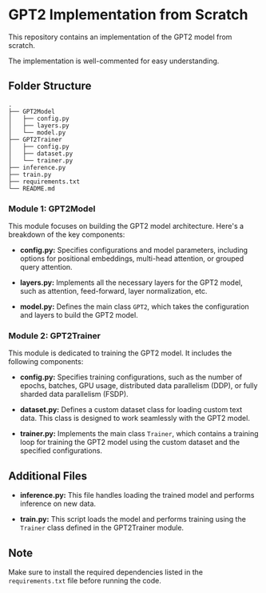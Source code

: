 # GPT2 Implementation from Scratch

This repository contains an implementation of the GPT2 model from scratch.

The implementation is well-commented for easy understanding.

## Folder Structure
```
.
├── GPT2Model
│   ├── config.py
│   ├── layers.py
│   └── model.py
├── GPT2Trainer
│   ├── config.py
│   ├── dataset.py
│   └── trainer.py
├── inference.py
├── train.py
├── requirements.txt
└── README.md
```



### Module 1: GPT2Model

This module focuses on building the GPT2 model architecture. Here's a breakdown of the key components:

- **config.py:** Specifies configurations and model parameters, including options for positional embeddings, multi-head attention, or grouped query attention.

- **layers.py:** Implements all the necessary layers for the GPT2 model, such as attention, feed-forward, layer normalization, etc.

- **model.py:** Defines the main class `GPT2`, which takes the configuration and layers to build the GPT2 model.

### Module 2: GPT2Trainer

This module is dedicated to training the GPT2 model. It includes the following components:

- **config.py:** Specifies training configurations, such as the number of epochs, batches, GPU usage, distributed data parallelism (DDP), or fully sharded data parallelism (FSDP).

- **dataset.py:** Defines a custom dataset class for loading custom text data. This class is designed to work seamlessly with the GPT2 model.

- **trainer.py:** Implements the main class `Trainer`, which contains a training loop for training the GPT2 model using the custom dataset and the specified configurations.

## Additional Files

- **inference.py:** This file handles loading the trained model and performs inference on new data.

- **train.py:** This script loads the model and performs training using the `Trainer` class defined in the GPT2Trainer module.

## Note 

Make sure to install the required dependencies listed in the `requirements.txt` file before running the code.


